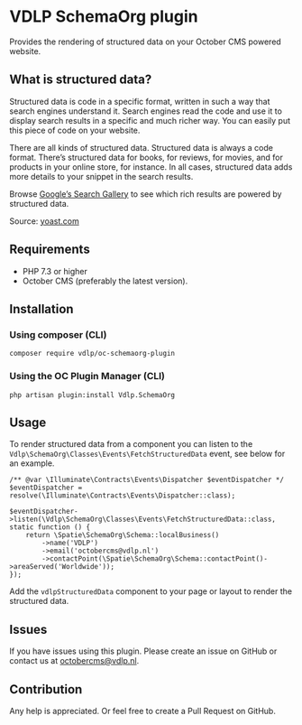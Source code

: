 # VDLP SchemaOrg plugin

Provides the rendering of structured data on your October CMS powered website.

## What is structured data?

Structured data is code in a specific format, written in such a way that search engines understand it. Search engines read the code and use it to display search results in a specific and much richer way. You can easily put this piece of code on your website.

There are all kinds of structured data. Structured data is always a code format. There’s structured data for books, for reviews, for movies, and for products in your online store, for instance. In all cases, structured data adds more details to your snippet in the search results.

Browse [Google’s Search Gallery](https://developers.google.com/search/docs/guides/search-gallery) to see which rich results are powered by structured data.

Source: [yoast.com](https://yoast.com/what-is-structured-data/)

## Requirements

- PHP 7.3 or higher
- October CMS (preferably the latest version).

## Installation

### Using composer (CLI)

`composer require vdlp/oc-schemaorg-plugin`

### Using the OC Plugin Manager (CLI)

`php artisan plugin:install Vdlp.SchemaOrg`

## Usage

To render structured data from a component you can listen to the `Vdlp\SchemaOrg\Classes\Events\FetchStructuredData`
event, see below for an example.

```
/** @var \Illuminate\Contracts\Events\Dispatcher $eventDispatcher */
$eventDispatcher = resolve(\Illuminate\Contracts\Events\Dispatcher::class);

$eventDispatcher->listen(\Vdlp\SchemaOrg\Classes\Events\FetchStructuredData::class, static function () {
    return \Spatie\SchemaOrg\Schema::localBusiness()
        ->name('VDLP')
        ->email('octobercms@vdlp.nl')
        ->contactPoint(\Spatie\SchemaOrg\Schema::contactPoint()->areaServed('Worldwide'));
});
```

Add the `vdlpStructuredData` component to your page or layout to render the structured data.

## Issues

If you have issues using this plugin. Please create an issue on GitHub or contact us at [octobercms@vdlp.nl]().

## Contribution

Any help is appreciated. Or feel free to create a Pull Request on GitHub.
